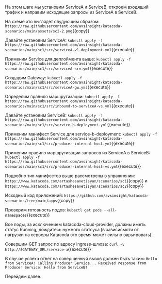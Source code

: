 На этом шаге мы установим ServiceA и ServiceB, откроем входящий трафик и направим исходящие запросы из ServiceA в ServiceB. 

На схеме это выглядет слудующим образом:
`https://raw.githubusercontent.com/avsinsight/katacoda-scenarios/main/assets/sc2-2.png`{{copy}}

Давайте установим ServiceA:
`kubectl apply -f https://raw.githubusercontent.com/avsinsight/katacoda-scenarios/main/sc1/src/serviceA-v1-deployment.yml`{{execute}}

Применим Service для деплоймента выше:
`kubectl apply -f https://raw.githubusercontent.com/avsinsight/katacoda-scenarios/main/sc1/src/serviceA-srv.yml`{{execute}}

Создадим Gateway:
`kubectl apply -f https://raw.githubusercontent.com/avsinsight/katacoda-scenarios/main/sc1/src/serviceA-gw.yml`{{execute}}

Определим правило маршрутизации:
`kubectl apply -f https://raw.githubusercontent.com/avsinsight/katacoda-scenarios/main/sc1/src/inbound-to-serviceA-vs.yml`{{execute}}

Давайте установим ServiceB:
`kubectl apply -f https://raw.githubusercontent.com/avsinsight/katacoda-scenarios/main/sc1/src/service-b-deployment.yml`{{execute}}

Применим манифест Service для service-b-deployment:
`kubectl apply -f https://raw.githubusercontent.com/avsinsight/katacoda-scenarios/main/sc1/src/producer-internal-host.yml`{{execute}}

Применим правило маршрутизации запросов из ServiceA в ServiceB:
`kubectl apply -f https://raw.githubusercontent.com/avsinsight/katacoda-scenarios/main/sc1/src/producer-internal-host-vs.yml`{{execute}}

Подробно тип манифестов выше рассмотрены в упражнении: `https://www.katacoda.com/artashesavetisyan/scenarios/sc1`{{copy}} и `https://www.katacoda.com/artashesavetisyan/scenarios/sc2`{{copy}}

Исходный код приложений:
`https://github.com/avsinsight/katacoda-scenarios/tree/main/apps`{{copy}}

Проверим готовность подов:
`kubectl get pods --all-namespaces`{{execute}}

Все поды, за исключением katacoda-cloud-provider, должны иметь статус Running, дождитесь нужного статсуса (в зависисмоти от нагрузки на серверы Katacoda это время может сильно варьировать).


Совершим GET запрос по адресу ingress-шлюза:
`curl -v http://$GATEWAY_URL/service-a`{{execute}}

В случае успеха ответ на совершенный вызов должен быть таким:
`Hello from ServiceA! Calling Producer Service... Received response from Producer Service: Hello from ServiceB!`

Перейдем далее.